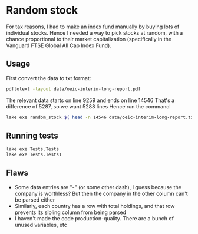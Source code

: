 # Random stock

For tax reasons, I had to make an index fund manually by buying lots of individual stocks.
Hence I needed a way to pick stocks at random, with a chance proportional to their market capitalization (specifically in the Vanguard FTSE Global All Cap Index Fund).

## Usage

First convert the data to txt format:

```bash
pdftotext -layout data/oeic-interim-long-report.pdf
```

The relevant data starts on line 9259 and ends on line 14546
That's a difference of 5287, so we want 5288 lines
Hence run the command

```bash
lake exe random_stock $( head -n 14546 data/oeic-interim-long-report.txt | tail -n 5288)
```

## Running tests

```bash
lake exe Tests.Tests
lake exe Tests.Tests1
```

## Flaws

- Some data entries are "-" (or some other dash), I guess because the company is worthless? But then the company in the other column can't be parsed either
- Similarly, each country has a row with total holdings, and that row prevents its sibling column from being parsed
- I haven't made the code production-quality. There are a bunch of unused variables, etc
